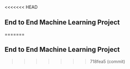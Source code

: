 <<<<<<< HEAD
## End to End Machine Learning Project
=======
## End to End Machine Learning Project
>>>>>>> 718fea5 (commit)
